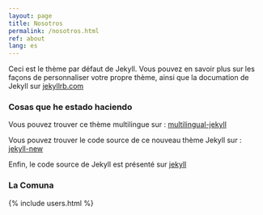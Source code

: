 ```yaml
---
layout: page
title: Nosotros
permalink: /nosotros.html
ref: about
lang: es
---
```


Ceci est le thème par défaut de Jekyll. Vous pouvez en savoir plus sur les façons de personnaliser votre propre thème, ainsi que la documation de Jekyll sur [jekyllrb.com](http://jekyllrb.com/)


### Cosas que he estado haciendo


Vous pouvez trouver ce thème multilingue sur :
[multilingual-jekyll](https://github.com/sylvaindurand/multilingual-jekyll)

Vous pouvez trouver le code source de ce nouveau thème Jekyll sur :
[jekyll-new](https://github.com/jglovier/jekyll-new)

Enfin, le code source de Jekyll est présenté sur
[jekyll](https://github.com/jekyll/jekyll)


<section markdown="1" id="users-{{ page.lang }}">

### La Comuna

{% include users.html %}

</section>

